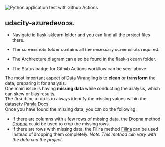 ![Python application test with Github Actions](https://github.com/riyaarora65/udacity-azuredevops/workflows/Python%20application%20test%20with%20Github%20Actions/badge.svg)

## udacity-azuredevops.

* Navigate to flask-sklearn folder and you can find all the project files there.

* The screenshots folder contains all the necessary screenshots required.

* The Architecture diagram can also be found in the flask-sklearn folder.

* The Status badge for Github Actions workflow can be seen above.



The most important aspect of Data Wrangling is to **clean** or **transform** the data, preparing it for analysis.  
One main issue is having **missing data** while conducting the analysis, which can skew or bias results.   
The first thing to do is to always identify the missing values within the datasetv [Panda Docs](https://pandas.pydata.org/pandas-docs/stable/generated/pandas.isnull.html).  
Once you have found the missing data, you can do the following.
- If there are columns with a few rows of missing data, the Dropna method [Dropna](https://pandas.pydata.org/pandas-docs/stable/generated/pandas.DataFrame.dropna.html) could be used to drop the missing rows. 
- If there are rows with missing data, the Fillna method [Fillna]( https://pandas.pydata.org/pandas-docs/version/0.17.0/generated/pandas.DataFrame.fillna.html) can be used instead of dropping them completely. 
  *Note: This method can vary with the data and the project.* 




